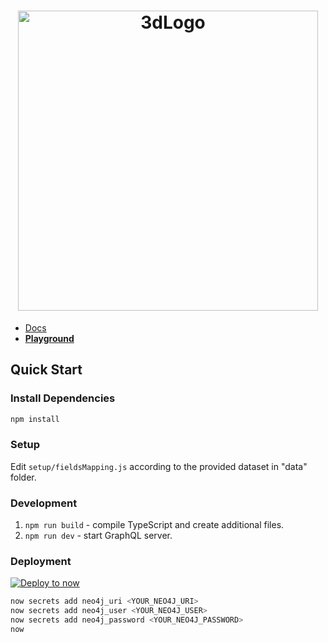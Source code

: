 <h1 align="center">
   
<a href="https://docs.gissy.now.sh/">
<img src=".github/Banner.svg" alt="3dLogo" style="width: 50vw;">

</h1>

- [Docs](https://docs.gissy.now.sh/)
- [**Playground**](https://core.gissy.now.sh/graphql)

## Quick Start

### Install Dependencies

   ```sh
   npm install
   ```

### Setup
Edit ```setup/fieldsMapping.js``` according to the provided dataset in "data" folder.

### Development
1. ```npm run build``` - compile TypeScript and create additional files.
2. ```npm run dev``` - start GraphQL server.

### Deployment

   [![Deploy to now](https://deploy.now.sh/static/button.svg)](https://deploy.now.sh/?repo=https://github.com/social-gissy-network/core&env=NEO4J_USER&env=NEO4J_URI&env=NEO4J_PASSWORD)

   ```sh
   now secrets add neo4j_uri <YOUR_NEO4J_URI>
   now secrets add neo4j_user <YOUR_NEO4J_USER>
   now secrets add neo4j_password <YOUR_NEO4J_PASSWORD>
   now
   ```
